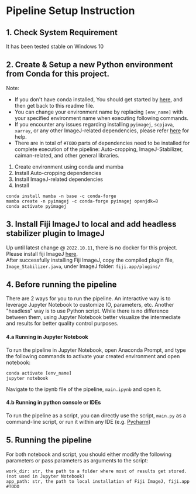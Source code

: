 # Pipeline Setup Instruction  
## 1. Check System Requirement  
It has been tested stable on Windows 10 

## 2. Create & Setup a new Python environment from Conda for this project.  
Note:  
- If you don't have conda installed, You should get started by [here](https://www.anaconda.com/), and then get back to this readme file.
- You can change your environment name by replacing `[env_name]` with your specified environment name when executing following commands.
- If you encounter any issues regarding installing `pyimagej`, `scpjava`, `xarray`, or any other ImageJ-related dependencies, please refer [here](https://github.com/imagej/pyimagej#readme) for help.
- There are in total of `#TODO` parts of dependencies need to be installed for complete execution of the pipeline: Auto-cropping, ImageJ-Stabilizer, caiman-related, and other general libraries.

1. Create environment using conda and mamba
2. Install Auto-cropping dependencies
3. Install ImageJ-related dependencies
4. Install 

```
conda install mamba -n base -c conda-forge
mamba create -n pyimagej -c conda-forge pyimagej openjdk=8
conda activate pyimagej
```

## 3. Install Fiji ImageJ to local and add headless stabilizer plugin to ImageJ
Up until latest change @ `2022.10.11`, there is no docker for this project. Please install fiji ImageJ [here](https://imagej.net/software/fiji/downloads).  
After successfully installing Fiji ImageJ, copy the compiled plugin file, `Image_Stabilizer.java`, under ImageJ folder: `fiji.app/plugins/`

## 4. Before running the pipeline  
There are 2 ways for you to run the pipeline. An interactive way is to leverage Jupyter Notebook to customize IO, parameters, etc. Another "headless" way is to use Python script. While there is no difference between them, using Jupyter Notebook better visualize the intermediate and results for better quality control purposes.  
#### 4.a Running in Jupyter Notebook  
To run the pipeline in Jupyter Notebook, open Anaconda Prompt, and type the following commands to activate your created environment and open notebook:
```
conda activate [env_name]
jupyter notebook
```
Navigate to the ipynb file of the pipeline, `main.ipynb` and open it.  
#### 4.b Running in python console or IDEs  
To run the pipeline as a script, you can directly use the script, `main.py` as a command-line script, or run it within any IDE (e.g. [Pycharm](https://www.jetbrains.com/pycharm/))  
## 5. Running the pipeline  
For both notebook and script, you should either modify the following parameters or pass parameters as arguments to the script:  
```
work_dir: str, the path to a folder where most of results get stored. (not used in Jupyter Notebook)
app_path: str, the path to local installation of Fiji ImageJ, fiji.app
#TODO

```